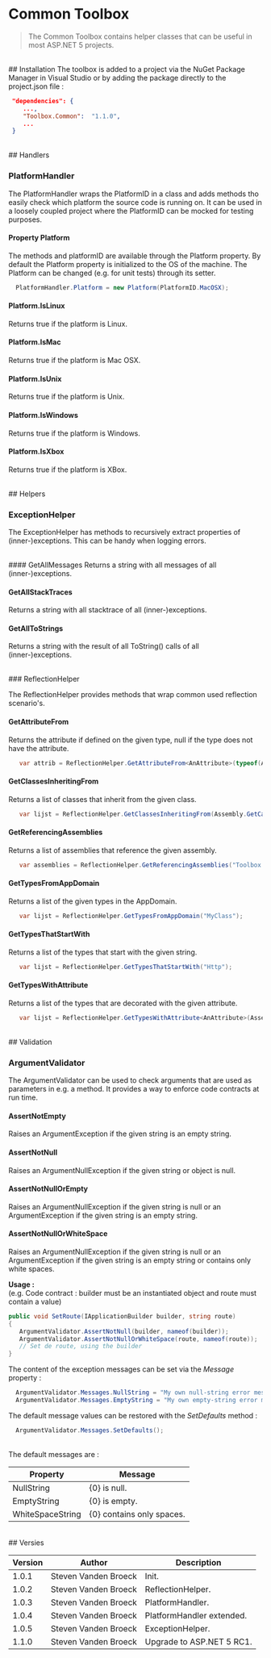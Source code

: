 # Common Toolbox

> The Common Toolbox contains helper classes that can be useful in most ASP.NET 5 projects.

<br>
## Installation
The toolbox is added to a project via the NuGet Package Manager in Visual Studio or by adding the package directly to the project.json file :

``` json
 "dependencies": {
    ...,
    "Toolbox.Common":  "1.1.0", 
    ...
 }
```
<br>
## Handlers

### PlatformHandler

The PlatformHandler wraps the PlatformID in a class and adds methods tho easily check which platform the source code is running on. It can be
used in a loosely coupled project where the PlatformID can be mocked for testing purposes. 

#### Property Platform
The methods and platformID are available through the Platform property. By default the Platform property is initialized to the OS of the machine.
The Platform can be changed (e.g. for unit tests) through its setter.  

``` csharp
  PlatformHandler.Platform = new Platform(PlatformID.MacOSX);
```
#### Platform.IsLinux

Returns true if the platform is Linux.

#### Platform.IsMac

Returns true if the platform is Mac OSX.

#### Platform.IsUnix

Returns true if the platform is Unix.

#### Platform.IsWindows

Returns true if the platform is Windows.

#### Platform.IsXbox

Returns true if the platform is XBox.

<br>
## Helpers

### ExceptionHelper

The ExceptionHelper has methods to recursively extract properties of (inner-)exceptions. This can be handy when logging errors.

<br>
#### GetAllMessages
Returns a string with all messages of all (inner-)exceptions.

#### GetAllStackTraces
Returns a string with all stacktrace of all (inner-)exceptions.

#### GetAllToStrings
Returns a string with the result of all ToString() calls of all (inner-)exceptions.

<br>
### ReflectionHelper

The ReflectionHelper provides methods that wrap common used reflection scenario's.

#### GetAttributeFrom
Returns the attribute if defined on the given type, null if the type does not have the attribute.

``` csharp
   var attrib = ReflectionHelper.GetAttributeFrom<AnAttribute>(typeof(AClass));
```

#### GetClassesInheritingFrom
Returns a list of classes that inherit from the given class.

``` csharp
   var lijst = ReflectionHelper.GetClassesInheritingFrom(Assembly.GetCallingAssembly(), typeof(BaseClass));
```

#### GetReferencingAssemblies
Returns a list of assemblies that reference the given assembly.

``` csharp
   var assemblies = ReflectionHelper.GetReferencingAssemblies("Toolbox.Common.dll");
```

#### GetTypesFromAppDomain
Returns a list of the given types in the AppDomain.

``` csharp
   var lijst = ReflectionHelper.GetTypesFromAppDomain("MyClass");
```

#### GetTypesThatStartWith
Returns a list of the types that start with the given string.

``` csharp
   var lijst = ReflectionHelper.GetTypesThatStartWith("Http");
```

#### GetTypesWithAttribute
Returns a list of the types that are decorated with the given attribute.

``` csharp
   var lijst = ReflectionHelper.GetTypesWithAttribute<AnAttribute>(Assembly.GetExecutingAssembly(), true);
```

<br>
## Validation

### ArgumentValidator

The ArgumentValidator can be used to check arguments that are used as parameters in e.g. a method. It provides a way to enforce code contracts at 
run time.

#### AssertNotEmpty
Raises an ArgumentException if the given string is an empty string.

#### AssertNotNull
Raises an ArgumentNullException if the given string or object is null.

#### AssertNotNullOrEmpty
Raises an ArgumentNullException if the given string is null or an ArgumentException if the given string is an empty string.

#### AssertNotNullOrWhiteSpace
Raises an ArgumentNullException if the given string is null or an ArgumentException if the given string is an empty string or contains only white spaces.

**Usage :**
<br>
(e.g. Code contract : builder must be an instantiated object and route must contain a value)

``` csharp
public void SetRoute(IApplicationBuilder builder, string route)
{
   ArgumentValidator.AssertNotNull(builder, nameof(builder));
   ArgumentValidator.AssertNotNullOrWhiteSpace(route, nameof(route));
   // Set de route, using the builder
}
```

The content of the exception messages can be set via the _Message_ property :

``` csharp
  ArgumentValidator.Messages.NullString = "My own null-string error message.";
  ArgumentValidator.Messages.EmptyString = "My own empty-string error message with {0} parameter.";
```

The default message values can be restored with the _SetDefaults_ method :

``` csharp
  ArgumentValidator.Messages.SetDefaults();
```
<br>
The default messages are :

| Property         | Message                   |
| ---------------- | ------------------------- |
| NullString       | {0} is null.              |
| EmptyString      | {0} is empty.             |
| WhiteSpaceString | {0} contains only spaces. |

<br>
## Versies

| Version | Author                                  | Description
| ------- | ----------------------------------------| ----------------------------------------------------
| 1.0.1   | Steven Vanden Broeck                    | Init.
| 1.0.2   | Steven Vanden Broeck                    | ReflectionHelper.
| 1.0.3   | Steven Vanden Broeck                    | PlatformHandler.
| 1.0.4   | Steven Vanden Broeck                    | PlatformHandler extended.
| 1.0.5   | Steven Vanden Broeck                    | ExceptionHelper.
| 1.1.0   | Steven Vanden Broeck                    | Upgrade to ASP.NET 5 RC1.
